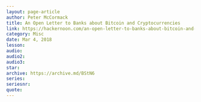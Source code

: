 ```yaml
---
layout: page-article
author: Peter McCormack
title: An Open Letter to Banks about Bitcoin and Cryptocurrencies
link: https://hackernoon.com/an-open-letter-to-banks-about-bitcoin-and-cryptocurrencies-b0c7ef9b7c62
category: Misc
date: Mar 4, 2018
lesson: 
audio: 
audio2: 
audio3: 
star: 
archive: https://archive.md/BStN6
series: 
seriesnr: 
quote: 
---
```

